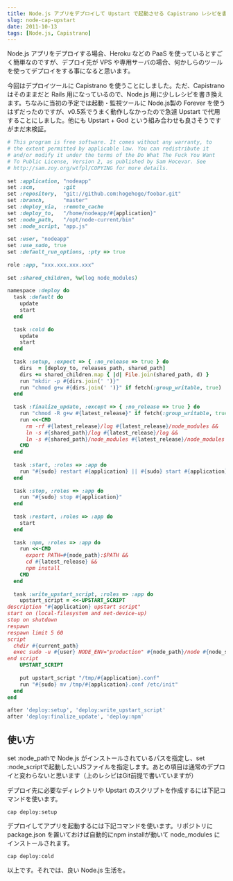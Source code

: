 ```yaml
---
title: Node.js アプリをデプロイして Upstart で起動させる Capistrano レシピを書いた
slug: node-cap-upstart
date: 2011-10-13
tags: [Node.js, Capistrano]
---
```


Node.js アプリをデプロイする場合、Heroku などの PaaS を使っているとすごく簡単なのですが、デプロイ先が VPS や専用サーバの場合、何かしらのツールを使ってデプロイをする事になると思います。

今回はデプロイツールに Capistrano を使うことにしました。ただ、Capistrano はそのままだと Rails 用になっているので、Node.js 用に少しレシピを書き換えます。ちなみに当初の予定では起動・監視ツールに Node.js製の Forever を使うはずだったのですが、v0.5系でうまく動作しなかったので急遽 Upstart で代用することにしました。他にも Upstart + God という組み合わせも良さそうですがまだ未検証。

```ruby
# This program is free software. It comes without any warranty, to
# the extent permitted by applicable law. You can redistribute it
# and/or modify it under the terms of the Do What The Fuck You Want
# To Public License, Version 2, as published by Sam Hocevar. See
# http://sam.zoy.org/wtfpl/COPYING for more details.
 
set :application, "nodeapp"
set :scm,         :git
set :repository,  "git://github.com:hogehoge/foobar.git"
set :branch,      "master"
set :deploy_via,  :remote_cache
set :deploy_to,   "/home/nodeapp/#{application}"
set :node_path,   "/opt/node-current/bin"
set :node_script, "app.js"
 
set :user, "nodeapp"
set :use_sudo, true
set :default_run_options, :pty => true
 
role :app, "xxx.xxx.xxx.xxx"
 
set :shared_children, %w(log node_modules)
 
namespace :deploy do
  task :default do
    update
    start
  end
 
  task :cold do
    update
    start
  end
  
  task :setup, :expect => { :no_release => true } do
    dirs  = [deploy_to, releases_path, shared_path]
    dirs += shared_children.map { |d| File.join(shared_path, d) }
    run "mkdir -p #{dirs.join(' ')}"
    run "chmod g+w #{dirs.join(' ')}" if fetch(:group_writable, true)
  end
  
  task :finalize_update, :except => { :no_release => true } do
    run "chmod -R g+w #{latest_release}" if fetch(:group_writable, true)
    run <<-CMD
      rm -rf #{latest_release}/log #{latest_release}/node_modules &&
      ln -s #{shared_path}/log #{latest_release}/log &&
      ln -s #{shared_path}/node_modules #{latest_release}/node_modules
    CMD
  end
  
  task :start, :roles => :app do
    run "#{sudo} restart #{application} || #{sudo} start #{application}"
  end
 
  task :stop, :roles => :app do
    run "#{sudo} stop #{application}"
  end
 
  task :restart, :roles => :app do
    start
  end
  
  task :npm, :roles => :app do
    run <<-CMD
      export PATH=#{node_path}:$PATH &&
      cd #{latest_release} &&
      npm install 
    CMD
  end
  
  task :write_upstart_script, :roles => :app do
    upstart_script = <<-UPSTART_SCRIPT
description "#{application} upstart script"
start on (local-filesystem and net-device-up)
stop on shutdown
respawn
respawn limit 5 60
script
  chdir #{current_path}
  exec sudo -u #{user} NODE_ENV="production" #{node_path}/node #{node_script} >> log/production.log 2>&1
end script
    UPSTART_SCRIPT
    
    put upstart_script "/tmp/#{application}.conf"
    run "#{sudo} mv /tmp/#{application}.conf /etc/init"
  end
end
 
after 'deploy:setup', 'deploy:write_upstart_script'
after 'deploy:finalize_update', 'deploy:npm'
```

## 使い方

set :node\_pathで Node.js がインストールされているパスを指定し、set :node\_scriptで起動したいJSファイルを指定します。あとの項目は通常のデプロイと変わらないと思います（上のレシピはGit前提で書いていますが）

デプロイ先に必要なディレクトリや Upstart のスクリプトを作成するには下記コマンドを使います。

```
cap deploy:setup
```

デプロイしてアプリを起動するには下記コマンドを使います。リポジトリに package.json を置いておけば自動的にnpm installが動いて node_modules にインストールされます。

```
cap deploy:cold
```

以上です。それでは、良い Node.js 生活を。
